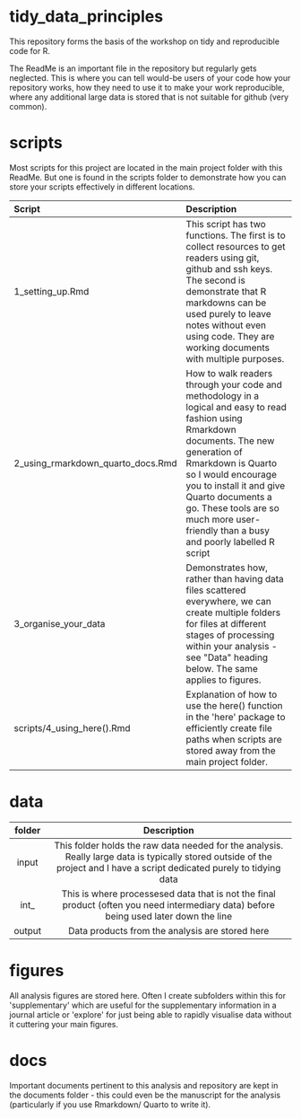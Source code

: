 # tidy_data_principles

This repository forms the basis of the workshop on tidy and reproducible code for R.

The ReadMe is an important file in the repository but regularly gets neglected. This is where you can tell would-be users of your code how your repository works, how they need to use it to make your work reproducible, where any additional large data is stored that is not suitable for github (very common).

# scripts

Most scripts for this project are located in the main project folder with this ReadMe. But one is found in the scripts folder to demonstrate how you can store your scripts effectively in different locations.

| Script                            | Description                                                                                                                                                                                                                                                                                                                 |
|:-----------------|:-----------------------------------------------------|
| 1_setting_up.Rmd                  | This script has two functions. The first is to collect resources to get readers using git, github and ssh keys. The second is demonstrate that R markdowns can be used purely to leave notes without even using code. They are working documents with multiple purposes.                                                    |
| 2_using_rmarkdown_quarto_docs.Rmd | How to walk readers through your code and methodology in a logical and easy to read fashion using Rmarkdown documents. The new generation of Rmarkdown is Quarto so I would encourage you to install it and give Quarto documents a go. These tools are so much more user-friendly than a busy and poorly labelled R script |
| 3_organise_your_data              | Demonstrates how, rather than having data files scattered everywhere, we can create multiple folders for files at different stages of processing within your analysis - see "Data" heading below. The same applies to figures.                                                                                              |
| scripts/4_using_here().Rmd        | Explanation of how to use the here() function in the 'here' package to efficiently create file paths when scripts are stored away from the main project folder.                                                                                                                                                                 |

# data

| folder | Description |
|:------:|:-----------:|
| input | This folder holds the raw data needed for the analysis. Really large data is typically stored outside of the project and I have a script dedicated purely to tidying data |
| int_ | This is where processesed data that is not the final product (often you need intermediary data) before being used later down the line |
| output | Data products from the analysis are stored here |

# figures

All analysis figures are stored here. Often I create subfolders within this for 'supplementary' which are useful for the supplementary information in a journal article or 'explore' for just being able to rapidly visualise data without it cuttering your main figures.

# docs
Important documents pertinent to this analysis and repository are kept in the documents folder - this could even be the manuscript for the analysis (particularly if you use Rmarkdown/ Quarto to write it).


